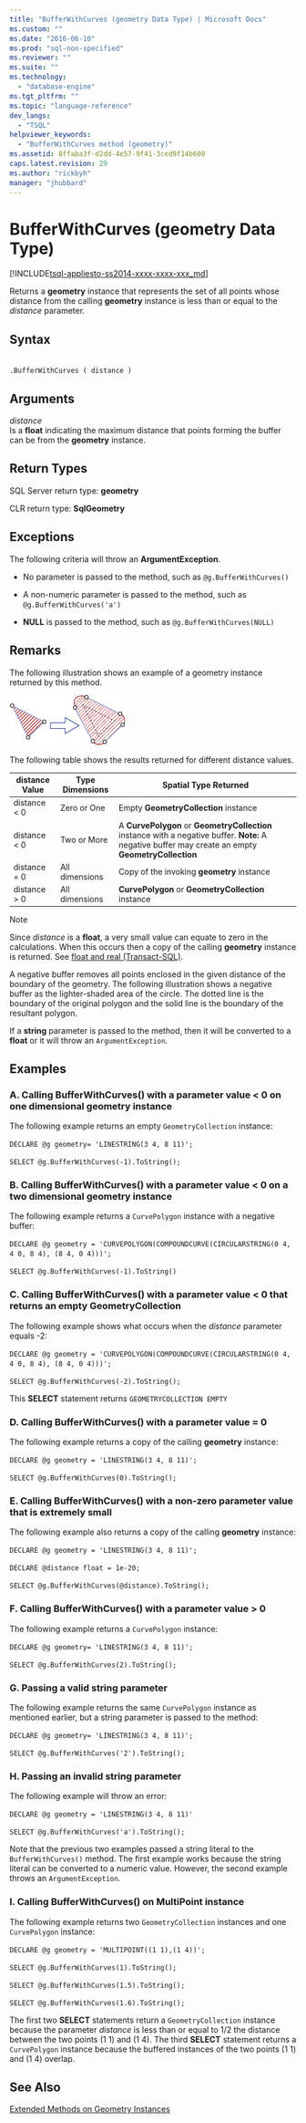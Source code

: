 ```yaml
---
title: "BufferWithCurves (geometry Data Type) | Microsoft Docs"
ms.custom: ""
ms.date: "2016-06-10"
ms.prod: "sql-non-specified"
ms.reviewer: ""
ms.suite: ""
ms.technology: 
  - "database-engine"
ms.tgt_pltfrm: ""
ms.topic: "language-reference"
dev_langs: 
  - "TSQL"
helpviewer_keywords: 
  - "BufferWithCurves method (geometry)"
ms.assetid: 8ffaba3f-d2dd-4e57-9f41-3ced9f14b600
caps.latest.revision: 29
ms.author: "rickbyh"
manager: "jhubbard"
---
```

# BufferWithCurves (geometry Data Type)
[!INCLUDE[tsql-appliesto-ss2014-xxxx-xxxx-xxx_md](../../../a9retired/includes/tsql-appliesto-ss2014-xxxx-xxxx-xxx-md.md)]

  Returns a **geometry** instance that represents the set of all points whose distance from the calling **geometry** instance is less than or equal to the *distance* parameter.  
  
## Syntax  
  
```  
  
.BufferWithCurves ( distance )  
```  
  
## Arguments  
 *distance*  
 Is a **float** indicating the maximum distance that points forming the buffer can be from the **geometry** instance.  
  
## Return Types  
SQL Server return type: **geometry**  
  
 CLR return type: **SqlGeometry**  
  
## Exceptions  
 The following criteria will throw an **ArgumentException**.  
  
-   No parameter is passed to the method, such as `@g.BufferWithCurves()`  
  
-   A non-numeric parameter is passed to the method, such as `@g.BufferWithCurves('a')`  
  
-   **NULL** is passed to the method, such as `@g.BufferWithCurves(NULL)`  
  
## Remarks  
 The following illustration shows an example of a geometry instance returned by this method.  
  
 ![BufferedCurve](../../../t-sql/data-types/media/bufferedcurve.gif)
  
 The following table shows the results returned for different distance values.  
  
|distance Value|Type Dimensions|Spatial Type Returned|  
|--------------------|---------------------|---------------------------|  
|distance < 0|Zero or One|Empty **GeometryCollection** instance|  
|distance \< 0|Two or More|A **CurvePolygon** or **GeometryCollection** instance with a negative buffer. **Note:** A negative buffer may create an empty **GeometryCollection**|  
|distance = 0|All dimensions|Copy of the invoking **geometry** instance|  
|distance > 0|All dimensions|**CurvePolygon** or **GeometryCollection** instance|  
  
> [!NOTE]  
>  Since *distance* is a **float**, a very small value can equate to zero in the calculations. When this occurs then a copy of the calling **geometry** instance is returned. See [float and real &#40;Transact-SQL&#41;](../../../t-sql/data-types/float-and-real-transact-sql.md).  
  
 A negative buffer removes all points enclosed in the given distance of the boundary of the geometry. The following illustration shows a negative buffer as the lighter-shaded area of the circle. The dotted line is the boundary of the original polygon and the solid line is the boundary of the resultant polygon.  
  
 If a **string** parameter is passed to the method, then it will be converted to a **float** or it will throw an `ArgumentException`.  
  
## Examples  
  
### A. Calling BufferWithCurves() with a parameter value < 0 on one dimensional geometry instance  
 The following example returns an empty `GeometryCollection` instance:  
  
 `DECLARE @g geometry= 'LINESTRING(3 4, 8 11)';`  
  
 `SELECT @g.BufferWithCurves(-1).ToString();`  
  
### B. Calling BufferWithCurves() with a parameter value < 0 on a two dimensional geometry instance  
 The following example returns a `CurvePolygon` instance with a negative buffer:  
  
 `DECLARE @g geometry = 'CURVEPOLYGON(COMPOUNDCURVE(CIRCULARSTRING(0 4, 4 0, 8 4), (8 4, 0 4)))';`  
  
 `SELECT @g.BufferWithCurves(-1).ToString()`  
  
### C. Calling BufferWithCurves() with a parameter value < 0 that returns an empty GeometryCollection  
 The following example shows what occurs when the *distance* parameter equals -2:  
  
 `DECLARE @g geometry = 'CURVEPOLYGON(COMPOUNDCURVE(CIRCULARSTRING(0 4, 4 0, 8 4), (8 4, 0 4)))';`  
  
 `SELECT @g.BufferWithCurves(-2).ToString();`  
  
 This **SELECT** statement returns `GEOMETRYCOLLECTION EMPTY`  
  
### D. Calling BufferWithCurves() with a parameter value = 0  
 The following example returns a copy of the calling **geometry** instance:  
  
 `DECLARE @g geometry = 'LINESTRING(3 4, 8 11)';`  
  
 `SELECT @g.BufferWithCurves(0).ToString();`  
  
### E. Calling BufferWithCurves() with a non-zero parameter value that is extremely small  
 The following example also returns a copy of the calling **geometry** instance:  
  
 `DECLARE @g geometry = 'LINESTRING(3 4, 8 11)';`  
  
 `DECLARE @distance float = 1e-20;`  
  
 `SELECT @g.BufferWithCurves(@distance).ToString();`  
  
### F. Calling BufferWithCurves() with a parameter value > 0  
 The following example returns a `CurvePolygon` instance:  
  
 `DECLARE @g geometry= 'LINESTRING(3 4, 8 11)';`  
  
 `SELECT @g.BufferWithCurves(2).ToString();`  
  
### G. Passing a valid string parameter  
 The following example returns the same `CurvePolygon` instance as mentioned earlier, but a string parameter is passed to the method:  
  
 `DECLARE @g geometry= 'LINESTRING(3 4, 8 11)';`  
  
 `SELECT @g.BufferWithCurves('2').ToString();`  
  
### H. Passing an invalid string parameter  
 The following example will throw an error:  
  
 `DECLARE @g geometry = 'LINESTRING(3 4, 8 11)'`  
  
 `SELECT @g.BufferWithCurves('a').ToString();`  
  
 Note that the previous two examples passed a string literal to the `BufferWithCurves()` method. The first example works because the string literal can be converted to a numeric value. However, the second example throws an `ArgumentException`.  
  
### I. Calling BufferWithCurves() on MultiPoint instance  
 The following example returns two `GeometryCollection` instances and one `CurvePolygon` instance:  
  
 `DECLARE @g geometry = 'MULTIPOINT((1 1),(1 4))';`  
  
 `SELECT @g.BufferWithCurves(1).ToString();`  
  
 `SELECT @g.BufferWithCurves(1.5).ToString();`  
  
 `SELECT @g.BufferWithCurves(1.6).ToString();`  
  
 The first two **SELECT** statements return a `GeometryCollection` instance because the parameter *distance* is less than or equal to 1/2 the distance between the two points (1 1) and (1 4). The third **SELECT** statement returns a `CurvePolygon` instance because the buffered instances of the two points (1 1) and (1 4) overlap.  
  
## See Also  
 [Extended Methods on Geometry Instances](../../../t-sql/data-types/extended-methods-on-geometry-instances.md)  
 